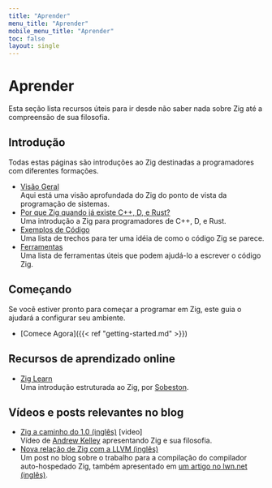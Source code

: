 ```yaml
---
title: "Aprender"
menu_title: "Aprender"
mobile_menu_title: "Aprender"
toc: false
layout: single
---
```


# Aprender
Esta seção lista recursos úteis para ir desde não saber nada sobre Zig até a compreensão de sua filosofia. 

## Introdução
Todas estas páginas são introduções ao Zig destinadas a programadores com diferentes formações.

- [Visão Geral](overview/)  
Aqui está uma visão aprofundada do Zig do ponto de vista da programação de sistemas.
- [Por que Zig quando já existe C++, D, e Rust?](why_zig_rust_d_cpp/)  
Uma introdução a Zig para programadores de C++, D, e Rust.
- [Exemplos de Código](samples/)  
Uma lista de trechos para ter uma idéia de como o código Zig se parece.
- [Ferramentas](tools/)  
Uma lista de ferramentas úteis que podem ajudá-lo a escrever o código Zig.


## Começando
Se você estiver pronto para começar a programar em Zig, este guia o ajudará a configurar seu ambiente.

- [Comece Agora]({{< ref "getting-started.md" >}})  

## Recursos de aprendizado online
- [Zig Learn](https://ziglearn.org)  
Uma introdução estruturada ao Zig, por [Sobeston](https://github.com/sobeston).

## Vídeos e posts relevantes no blog
- [Zig a caminho do 1.0 (inglês)](https://www.youtube.com/watch?v=Gv2I7qTux7g) [video]  
Vídeo de [Andrew Kelley](https://andrewkelley.me) apresentando Zig e sua filosofia.
- [Nova relação de Zig com a LLVM (inglês)](https://kristoff.it/blog/zig-new-relationship-llvm/)  
Um post no blog sobre o trabalho para a compilação do compilador auto-hospedado Zig, também apresentado em [um artigo no lwn.net (inglês)](https://lwn.net/Articles/833400/).


















